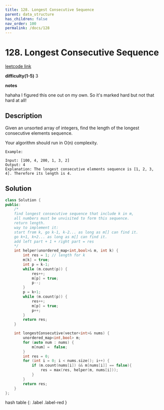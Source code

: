 ```yaml
---
title: 128. Longest Consecutive Sequence
parent: data_structure
has_children: false
nav_order: 100
permalink: /docs/128
---
```

# 128. Longest Consecutive Sequence 
[leetcode link](https://leetcode.com/problems/longest-consecutive-sequence/)

**difficulty(1-5)** 
3

**notes**

hahaha I figured this one out on my own. So it's marked hard but not that
hard at all!

## Description
Given an unsorted array of integers, find the length of the longest consecutive elements sequence.

Your algorithm should run in O(n) complexity.
```
Example:

Input: [100, 4, 200, 1, 3, 2]
Output: 4
Explanation: The longest consecutive elements sequence is [1, 2, 3, 4]. Therefore its length is 4.
```
## Solution
```c++
class Solution {
public:
    /*
    find longest consecutive sequence that include k in m, 
    all numbers must be unvisited to form this sequence. 
    return length.
    way to implement it:
    start from k, go k-1, k-2... as long as m[] can find it.
    go k+1, k+2... as long as m[] can find it.
    add left part + 1 + right part = res
    */
    int helper(unordered_map<int,bool>& m, int k) {
        int res = 1; // length for k
        m[k] = true;
        int p = k-1;
        while (m.count(p)) {
            res++;
            m[p] = true;
            p--;
        }
        p = k+1;
        while (m.count(p)) {
            res++;
            m[p] = true;
            p++;
        }
        return res;        
    }

    int longestConsecutive(vector<int>& nums) {
        unordered_map<int,bool> m;
        for (auto num : nums) {
            m[num] =  false;
        }
        int res = 0;
        for (int i = 0; i < nums.size(); i++) {
            if (m.count(nums[i]) && m[nums[i]] == false){
                res = max(res, helper(m, nums[i]));
            }
        }
        return res;        
    }
};
```

hash table
{: .label .label-red }
